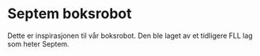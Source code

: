# Septem boksrobot
Dette er inspirasjonen til vår boksrobot. Den ble laget av et tidligere FLL lag som heter Septem.